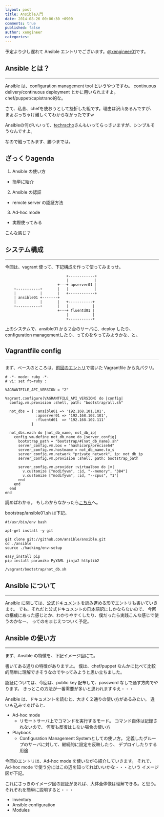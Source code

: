 ```yaml
---
layout: post
title: Ansible入門
date: 2014-08-26 00:06:30 +0900
comments: true
published: false
author: xengineer
categories: 
---
```


予定より少し遅れて Ansible エントリでございます。[@xengineer01](https://twitter.com/xengineer01)です。  

## Ansible とは？
---
Ansible は、configuration management tool というやつですわ。
continuous delivery/continuous deployment とかに用いられますよ。
chef/puppet/capistrano的な。

さて、私昔、chefを使おうとして挫折した組です。理由は沢山あるんですが、
まぁぶっちゃけ難しくてわからなかったですw

Ansibleの何がいいって、[techracho](http://techracho.bpsinc.jp/yamasita-taisuke/2014_05_29/17567)さんもいってらっさいますが、シンプルそうなんですよ。

なので触ってみます、勝つまでは。

## ざっくりagenda

1. Ansible の使い方
  - 簡単に紹介
2. Ansible の認証
  - remote server の認証方法
3. Ad-hoc mode
  - 実際使ってみる

こんな感じ？

<!-- more -->  

## システム構成
---
今回は、vagrant 使って、下記構成を作って使ってみまっせ。

```
                            +------------+
                            |            |
                        +---+ apserver01 |
    +-----------+       |   |            |
    |           |       |   +------------+
    | ansible01 +-------+
    |           |       |   +-----------+
    +-----------+       |   |           |
                        +---+ fluentd01 |
                            |           |
                            +-----------+
```

上のシステムで、ansible01 から２台のサーバに、deploy したり、
configuration managementしたり、ってのをやってみようかな、と。

## Vagrantfile config
---
まず、ベースのところは、[前回のエントリ](http://blog.branch4.pw/blog/2014/08/11/setup-test-environment-with-vagrant2/)で書いた Vagrantfile から丸パクリ。

```
# -*- mode: ruby -*-
# vi: set ft=ruby :

VAGRANTFILE_API_VERSION = "2"

Vagrant.configure(VAGRANTFILE_API_VERSION) do |config|
  config.vm.provision :shell, path: "bootstrap/all.sh"

  not_dbs = { :ansible01 => '192.168.101.101',
              :apserver01 => '192.168.102.101',
              :fluentd01  => '192.168.102.111'
            }

  not_dbs.each do |not_db_name, not_db_ip|
    config.vm.define not_db_name do |server_config|
      bootstrap_path = "bootstrap/#{not_db_name}.sh"
      server_config.vm.box = "hashicorp/precise64"
      server_config.vm.hostname = not_db_name.to_s
      server_config.vm.network "private_network", ip: not_db_ip
      server_config.vm.provision :shell, path: bootstrap_path

      server_config.vm.provider :virtualbox do |v|
        v.customize ["modifyvm", :id, "--memory", "384"]
        v.customize ["modifyvm", :id, "--cpus", "1"]
      end
    end
  end
end
```

読めばわかる。
もしわからなかったら[こちら](http://blog.branch4.pw/blog/2014/08/11/setup-test-environment-with-vagrant2/)へ。

bootstrap/ansible01.sh は下記。
```
#!/usr/bin/env bash

apt-get install -y git

git clone git://github.com/ansible/ansible.git
cd ./ansible
source ./hacking/env-setup

easy_install pip
pip install paramiko PyYAML jinja2 httplib2

/vagrant/bootstrap/not_db.sh
```

## Ansible について
---
[Ansible](http://www.ansible.com/home) に関しては、[公式ドキュメント](http://docs.ansible.com/)を読み進める形でエントリも書いていきます。
でも、それだと公式ドキュメントの日本語訳にしかならないので、
今回の構成にあった感じとか、わかりやすくしたり、僕だったら実践こんな感じで使うのかなー、
ってのをまじえつついく予定。

## Ansible の使い方
---
まず、Ansible の特徴を、下記イメージ図にて。


書いてある通りの特徴がありますよ。
僕は、chef/puppet なんかに比べて比較的簡単に理解できそうなのでやってみようと思い立ちました。

認証については、今回は、public key 配布して、password なしで通す方向でやります。
きっとこの方法が一番需要が多いと思われますゆえ・・・

Ansible は、ドキュメントを読むと、大きく２通りの使い方があるみたい。
違いも込みであげると、

- Ad-hoc mode
  - リモートサーバ上でコマンドを実行するモード。
    コマンド自体は記録されないので、
    何度も反復はしない場合の使い方
- Playbook
  - Configuration Management Systemとしての使い方。
    定義したグループのサーバに対して、継続的に設定を反映したり、
    デプロイしたりする用途

今回のエントリは、Ad-hoc mode を使いながら紹介していきます。
それで、Ad-hoc mode で使う分にはこの辺を知ってればいいかな・・・という
イメージ図が下記。

これにさっきのイメージ図の認証があれば、大体全体像は理解できる。と思う。
それぞれを簡単に説明すると・・・

- Inventory
- Ansible configuration
- Modules




<script type="text/javascript" language="javascript">
  num = Math.floor( Math.random() * 6 );
  document.write( aff[ num ]);
</script>
